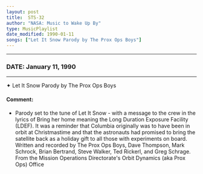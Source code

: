 ```yaml
---
layout: post
title:  STS-32
author: "NASA: Music to Wake Up By"
type: MusicPlaylist
date_modified: 1990-01-11
songs: ["Let It Snow Parody by The Prox Ops Boys"]
---
```


----
### DATE: January 11, 1990
----
✦ Let It Snow Parody by The Prox Ops Boys

#### Comment:
* Parody set to the tune of Let It Snow - with a message to the crew in the lyrics of Bring her home meaning the Long Duration Exposure Facility (LDEF). It was a reminder that Columbia originally was to have been in orbit at Christmastime and that the astronauts had promised to bring the satellite back as a holiday gift to all those with experiments on board. Written and recorded by The Prox Ops Boys, Dave Thompson, Mark Schrock, Brian Bertrand, Steve Walker, Ted Rickerl, and Greg Schrage. From the Mission Operations Directorate's Orbit Dynamics (aka Prox Ops) Office



<br/>
<center>
	<a target="_blank"
	   href="https://twitter.com/intent/tweet?hashtags=Space,NASA,Playlist,NASAWakeupCalls,SpaceProgram&text={{ page.author}}, '{{ page.songs.first }}' {{ page.title }}, {{ page.date | date: '%B %d, %Y' }}. {{ site.url }}{{ page.url }}&via=nasawakeupcalls"><i class="fab fa-twitter" alt="Tweet this page" style="font-size: 1.3em;"></i></a>
	&nbsp; 	<i class="fas fa-user-astronaut" style="font-size: 1.5em;"></i> &nbsp;
    <a id="custom_amazon_link"
       type="amzn" search="#"
       category="popular music">
    <i class="fab fa-amazon" style="font-size: 1.3em;"></i></a>
</center>

<!-- Randomly resolve an individual entry from a song array -->
<script src="/assets/javascript/seedrandom.min.js"></script>
<script>
  var wake_me_up = ["Let It Snow Parody by The Prox Ops Boys"];
  var prng = new Math.seedrandom();
  function randomSong() {
    song = wake_me_up[Math.floor(Math.random() * wake_me_up.length)];
    var amazon_link = document.getElementById("custom_amazon_link");
    amazon_link.setAttribute("search", song);
  }
  window.onload = randomSong();
</script>
